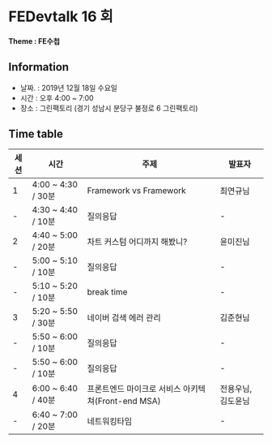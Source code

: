 # FEDevtalk 16 회

#### Theme : FE수첩

## Information

- 날짜. : 2019년 12월 18일 수요일
- 시간 : 오후 4:00 ~ 7:00
- 장소 : 그린팩토리 (경기 성남시 분당구 불정로 6 그린팩토리)

## Time table
| 세션 | 시간               | 주제       | 발표자          |
| ---- | ------------------ | ---------- | --------------- |
| 1    | 4:00 ~ 4:30 / 30분 | Framework vs Framework | 최연규님 |
| -    | 4:30 ~ 4:40 / 10분 | 질의응답 | - |
| 2    | 4:40 ~ 5:00 / 20분 | 차트 커스텀 어디까지 해봤니? | 윤미진님 |
| -    | 5:00 ~ 5:10 / 10분 | 질의응답 | - |
| -    | 5:10 ~ 5:20 / 10분 | break time | - |
| 3    | 5:20 ~ 5:50 / 30분 | 네이버 검색 에러 관리 | 김준현님 |
| -    | 5:50 ~ 6:00 / 10분 | 질의응답 | - |
| -    | 5:50 ~ 6:00 / 10분 | 질의응답 | - |
| 4    | 6:00 ~ 6:40 / 40분 | 프론트엔드 마이크로 서비스 아키텍쳐(Front-end MSA) | 전용우님, 김도윤님 |
| -    | 6:40 ~ 7:00 / 20분 | 네트워킹타임 | - |

